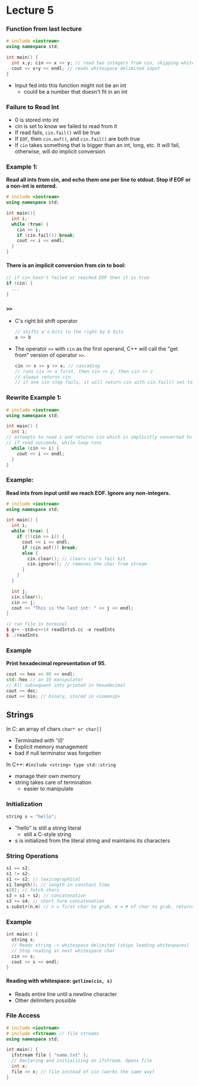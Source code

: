 # Lecture 5

### Function from last lecture

```cpp
# include <iostream>
using namespace std; 

int main() { 
  int x,y; cin >> x >> y; // read two integers from cin, skipping whitespace 
  cout << x+y << endl; // reads whitespace delimited input 
}
```

* Input fed into this function might not be an int
  * could be a number that doesn't fit in an int

### Failure to Read Int

* 0 is stored into int
* cin is set to know we failed to read from it
* If read fails, `cin.fail()` will be true
* If `EOF`, then `cin.eof()`, and `cin.fail()` are both true
* If `cin` takes something that is bigger than an int, long, etc. It will fail, otherwise, will do implicit conversion

### Example 1:

**Read all ints from cin, and echo them one per line to stdout. Stop if EOF or a non-int is entered.**

```cpp
# include <iostream>
using namespace std; 

int main(){
  int i;
  while (true) {
    cin >> i;
    if (cin.fail()) break;
    cout << i << endl;
  }
}
```

#### There is an implicit conversion from cin to bool:

```cpp
// if cin hasn't failed or reached EOF then it is true
if (cin) { 
  ...
}
```

### `>>`

* C's right bit shift operator

  ```cpp
  // shifts a's bits to the right by b bits
  a >> b
  ```

* The operator `>>` with `cin` as the first operand, C++ will call the "get from" version of operator `>>`.

  ```cpp
  cin >> x >> y >> x; // cascading
  // runs cin >> x first, then cin >> y, then cin >> z
  // always returns cin
  // if one cin step fails, it will return cin with cin.fail() set to true (does not read anymore, just quits)
  ```

### Rewrite Example 1:

```cpp
# include <iostream>
using namespace std; 

int main() {
  int i;
// attempts to read i and returns cin which is implicitly converted to a bool
// if read succeeds, while loop runs
  while (cin >> i) { 
    cout << i << endl;
  }
}
```

### Example:

**Read ints from input until we reach EOF. Ignore any non-integers.**

```cpp
# include <iostream>
using namespace std; 

int main() {
  int i;
  while (true) {
    if (!(cin >> i)) {
      cout << i << endl;
      if (cin.eof()) break;
      else {
        cin.clear(); // clears cin's fail bit
        cin.ignore(); // removes the char from stream
      }
    } 
  }

  int j;
  cin.clear();
  cin >> j;
  cout << "This is the last int: " << j << endl;
}

// run file in terminal
$ g++ -std=c++14 readInts5.cc -o readInts
$ ./readInts
```

### Example

**Print hexadecimal representation of 95.**

```cpp
cout << hex << 95 << endl;
std::hex // an IO manipulator
// All subsequent ints printed in hexadecimal
cout << dec;
cout << bin; // binary, stored in <iomanip>
```

## Strings

In C: an array of chars `char* or char[]`

* Terminated with '\0'
* Explicit memory management
* bad if null terminator was forgotten

In C++: `#include <string> type std::string`

* manage their own memory 
* string takes care of termination 
  * easier to manipulate

### Initialization

```cpp
string s = "hello";
```

* "hello" is still a string literal 
  * still a C-style string
* s is initialized from the literal string and maintains its characters

### String Operations

```cpp
s1 == s2;
s1 != s2;
s1 <= s2; // lexicographical
s1.length(); // length in constant time
s[0]; // fetch chars
s3 = s1 + s2; // concatenation
s3 += s4; // short form concatenation
s.substr(n,m) // n = first char to grab, m = # of char to grab, returns C++ style string
```

### Example

```cpp
int main() {
  string s;
  // Reads string -> whitespace delimited (skips leading whitespaces)
  // Stop reading at next whitespace char
  cin >> s; 
  cout << s << endl;
}
```

#### Reading with whitespace: `getline(cin, s)`

* Reads entire line until a newline character
* Other delimiters possible

### File Access

```cpp
# include <iostream>
# include <fstream> // file streams
using namespace std;

int main() {
  ifstream file { "name.txt" };
  // Declaring and initializing on ifstream. Opens file
  int x;
  file >> x; // file instead of cin (works the same way)
}
```

